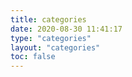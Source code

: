 ```yaml
---
title: categories
date: 2020-08-30 11:41:17
type: "categories"
layout: "categories"
toc: false
---
```

